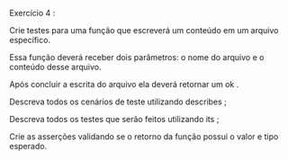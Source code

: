 Exercício 4 :

Crie testes para uma função que escreverá um conteúdo em um arquivo específico.

Essa função deverá receber dois parâmetros: o nome do arquivo e o conteúdo desse arquivo.

Após concluir a escrita do arquivo ela deverá retornar um ok .

Descreva todos os cenários de teste utilizando describes ;

Descreva todos os testes que serão feitos utilizando its ;

Crie as asserções validando se o retorno da função possui o valor e tipo esperado.
